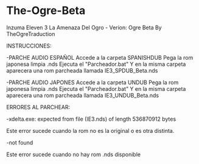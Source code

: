 # The-Ogre-Beta
Inzuma Eleven 3 La Amenaza Del Ogro - Verion: Ogre Beta By TheOgreTraduction

INSTRUCCIONES:

-PARCHE AUDIO ESPAÑOL
Accede a la carpeta
SPANISHDUB
Pega la rom japonesa limpia .nds
Ejecuta el "Parcheador.bat"
Y en la misma carpeta aparecera una rom parcheada llamada
IE3_SPDUB_Beta.nds

-PARCHE AUDIO JAPONES
Accede a la carpeta
UNDUB
Pega la rom japonesa limpia .nds
Ejecuta el "Parcheador.bat"
Y en la misma carpeta aparecera una rom parcheada llamada
IE3_UNDUB_Beta.nds

ERRORES AL PARCHEAR:

-xdelta.exe: expected from file (IE3.nds) of length 536870912 bytes

Este error sucede cuando la rom no es la original o es otra distinta.

-not found

Este error sucede cuando no hay rom .nds disponible
